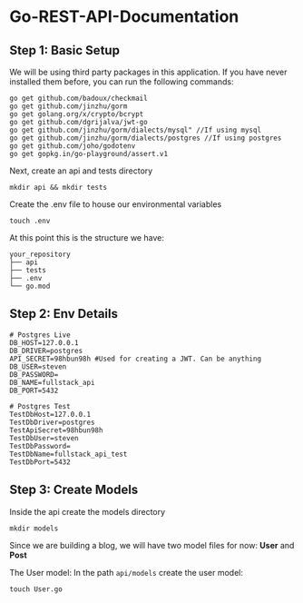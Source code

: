 # Go-REST-API-Documentation

## Step 1: Basic Setup

We will be using third party packages in this application. If you have never installed them before, you can run the following commands:

```
go get github.com/badoux/checkmail
go get github.com/jinzhu/gorm
go get golang.org/x/crypto/bcrypt
go get github.com/dgrijalva/jwt-go
go get github.com/jinzhu/gorm/dialects/mysql" //If using mysql 
go get github.com/jinzhu/gorm/dialects/postgres //If using postgres
go get github.com/joho/godotenv
go get gopkg.in/go-playground/assert.v1
```

Next, create an api and tests directory

```
mkdir api && mkdir tests
```

Create the .env file to house our environmental variables

```
touch .env
```

At this point this is the structure we have:

```
your_repository
├── api
├── tests
├── .env
└── go.mod
```

## Step 2: Env Details

```
# Postgres Live
DB_HOST=127.0.0.1
DB_DRIVER=postgres
API_SECRET=98hbun98h #Used for creating a JWT. Can be anything 
DB_USER=steven
DB_PASSWORD=
DB_NAME=fullstack_api
DB_PORT=5432 

# Postgres Test
TestDbHost=127.0.0.1
TestDbDriver=postgres
TestApiSecret=98hbun98h
TestDbUser=steven
TestDbPassword=
TestDbName=fullstack_api_test
TestDbPort=5432
```

## Step 3: Create Models

Inside the api create the models directory

```
mkdir models
```

Since we are building a blog, we will have two model files for now: **User** and **Post**

The User model:
In the path ```api/models``` create the user model:

```
touch User.go
```
